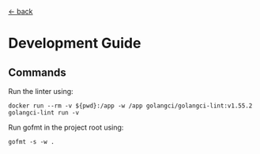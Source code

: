 [<- back](../DOCS.md)

# Development Guide

## Commands

Run the linter using:

```
docker run --rm -v ${pwd}:/app -w /app golangci/golangci-lint:v1.55.2 golangci-lint run -v
```

Run gofmt in the project root using:

```
gofmt -s -w .
```
